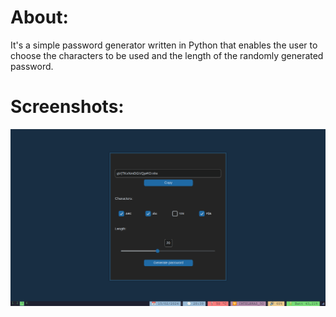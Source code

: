# About:

It's a simple password generator written in Python that enables the user to choose the characters to be used and the length of the randomly generated password.

# Screenshots:  

![Screenshot-1](./screenshot.png)  
